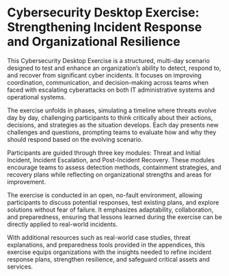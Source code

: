 # Cybersecurity Desktop Exercise: Strengthening Incident Response and Organizational Resilience
This Cybersecurity Desktop Exercise is a structured, multi-day scenario designed to test and enhance an organization’s ability to detect, respond to, and recover from significant cyber incidents. It focuses on improving coordination, communication, and decision-making across teams when faced with escalating cyberattacks on both IT administrative systems and operational systems.

The exercise unfolds in phases, simulating a timeline where threats evolve day by day, challenging participants to think critically about their actions, decisions, and strategies as the situation develops. Each day presents new challenges and questions, prompting teams to evaluate how and why they should respond based on the evolving scenario.

Participants are guided through three key modules: Threat and Initial Incident, Incident Escalation, and Post-Incident Recovery. These modules encourage teams to assess detection methods, containment strategies, and recovery plans while reflecting on organizational strengths and areas for improvement.

The exercise is conducted in an open, no-fault environment, allowing participants to discuss potential responses, test existing plans, and explore solutions without fear of failure. It emphasizes adaptability, collaboration, and preparedness, ensuring that lessons learned during the exercise can be directly applied to real-world incidents.

With additional resources such as real-world case studies, threat explanations, and preparedness tools provided in the appendices, this exercise equips organizations with the insights needed to refine incident response plans, strengthen resilience, and safeguard critical assets and services.
